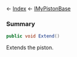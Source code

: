 ← [Index](Api-Index) ← [IMyPistonBase](Sandbox.ModAPI.Ingame.IMyPistonBase)

### Summary

```csharp
public void Extend()
```

Extends the piston.

